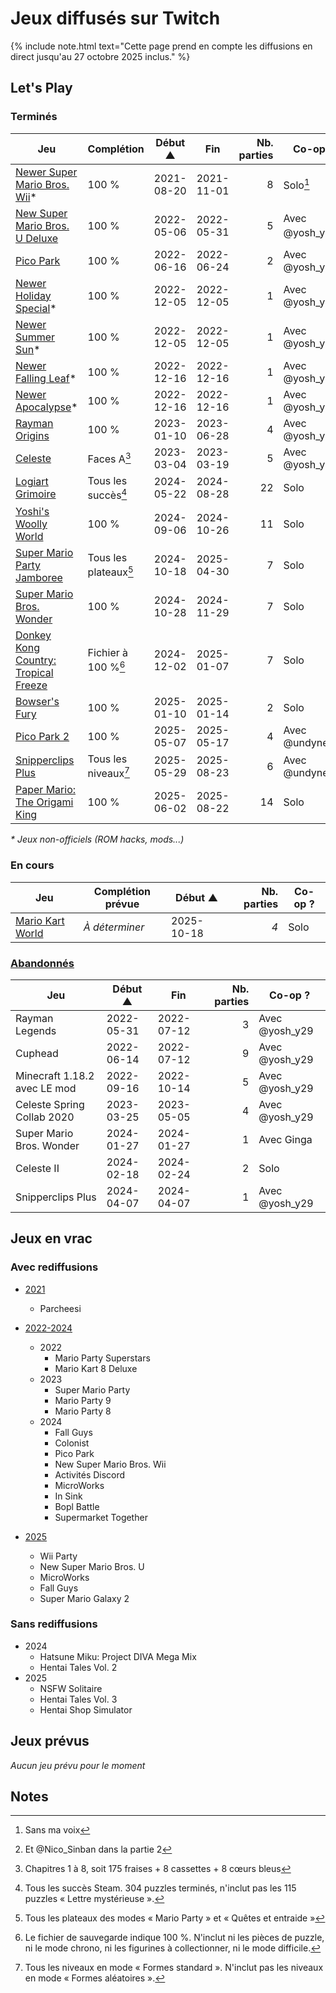 # Jeux diffusés sur Twitch

{% include note.html text="Cette page prend en compte les diffusions en direct jusqu'au 27 octobre 2025 inclus." %}

## Let's Play

### Terminés

| Jeu                                                                                                              | Complétion            | Début ▲    | Fin        | Nb. parties | Co-op ?            |
| ---------------------------------------------------------------------------------------------------------------- | --------------------- | ---------- | ---------- | ----------: | ------------------ |
| [Newer Super Mario Bros. Wii](https://www.youtube.com/playlist?list=PLc3xBj1pKuhUJ3np-6_rJBOC4WWp9fPPg)*         | 100 %                 | 2021-08-20 | 2021-11-01 |           8 | Solo[^1]           |
| [New Super Mario Bros. U Deluxe](https://www.youtube.com/playlist?list=PLc3xBj1pKuhX1mPp700oViCkVIYgMI8ip)       | 100 %                 | 2022-05-06 | 2022-05-31 |           5 | Avec @yosh_y29[^2] |
| [Pico Park](https://www.youtube.com/playlist?list=PLc3xBj1pKuhUbZav2XGORW4ocLutYJLlW)                            | 100 %                 | 2022-06-16 | 2022-06-24 |           2 | Avec @yosh_y29     |
| [Newer Holiday Special](https://youtu.be/U_nj9x56Cb4?t=0)*                                                       | 100 %                 | 2022-12-05 | 2022-12-05 |           1 | Avec @yosh_y29     |
| [Newer Summer Sun](https://youtu.be/U_nj9x56Cb4?t=2374)*                                                         | 100 %                 | 2022-12-05 | 2022-12-05 |           1 | Avec @yosh_y29     |
| [Newer Falling Leaf](https://youtu.be/My3iS3sf9rQ?t=0)*                                                          | 100 %                 | 2022-12-16 | 2022-12-16 |           1 | Avec @yosh_y29     |
| [Newer Apocalypse](https://youtu.be/My3iS3sf9rQ?t=2547)*                                                         | 100 %                 | 2022-12-16 | 2022-12-16 |           1 | Avec @yosh_y29     |
| [Rayman Origins](https://www.youtube.com/playlist?list=PLc3xBj1pKuhXvGqsz8eDP7a7raAS-D4nF)                       | 100 %                 | 2023-01-10 | 2023-06-28 |           4 | Avec @yosh_y29     |
| [Celeste](https://www.youtube.com/playlist?list=PLc3xBj1pKuhUK3VoVBHM4TM75dkeUu40Y)                              | Faces A[^3]           | 2023-03-04 | 2023-03-19 |           5 | Avec @yosh_y29     |
| [Logiart Grimoire](https://www.youtube.com/playlist?list=PLc3xBj1pKuhUY6_4Zbs8UPnxg7TWxaYXc)                     | Tous les succès[^4]   | 2024-05-22 | 2024-08-28 |          22 | Solo               |
| [Yoshi's Woolly World](https://www.youtube.com/playlist?list=PLc3xBj1pKuhV37A6mqJnBjC9h2g9_Dw3-)                 | 100 %                 | 2024-09-06 | 2024-10-26 |          11 | Solo               |
| [Super Mario Party Jamboree](https://www.youtube.com/playlist?list=PLc3xBj1pKuhVzJt-plfE2j0BxRzCOuhuZ)           | Tous les plateaux[^5] | 2024-10-18 | 2025-04-30 |           7 | Solo               |
| [Super Mario Bros. Wonder](https://www.youtube.com/playlist?list=PLc3xBj1pKuhUwjxcbKztqJWOExUngrJhG)             | 100 %                 | 2024-10-28 | 2024-11-29 |           7 | Solo               |
| [Donkey Kong Country: Tropical Freeze](https://www.youtube.com/playlist?list=PLc3xBj1pKuhXBvrzUQixMiqFMyYsPdvTJ) | Fichier à 100 %[^6]   | 2024-12-02 | 2025-01-07 |           7 | Solo               |
| [Bowser's Fury](https://www.youtube.com/playlist?list=PLc3xBj1pKuhVHixhAuvPhYBdBYzW1nZKp)                        | 100 %                 | 2025-01-10 | 2025-01-14 |           2 | Solo               |
| [Pico Park 2](https://www.youtube.com/playlist?list=PLc3xBj1pKuhVpkQnwY37KAu-6xRZMlIrh)                          | 100 %                 | 2025-05-07 | 2025-05-17 |           4 | Avec @undyne___    |
| [Snipperclips Plus](https://www.youtube.com/playlist?list=PLc3xBj1pKuhWajF8qaaeux59WGf2dSO02)                    | Tous les niveaux[^7]  | 2025-05-29 | 2025-08-23 |           6 | Avec @undyne___    |
| [Paper Mario: The Origami King](https://www.youtube.com/playlist?list=PLc3xBj1pKuhUKGA1booVxKWN9QRTdBaJm)        | 100 %                 | 2025-06-02 | 2025-08-22 |          14 | Solo               |

*\* Jeux non-officiels (ROM hacks, mods...)*

### En cours

| Jeu                                                                                                       | Complétion prévue | Début ▲    | Nb. parties | Co-op ?         |
| --------------------------------------------------------------------------------------------------------- | ----------------- | ---------- | ----------: | --------------- |
| [Mario Kart World](https://www.youtube.com/playlist?list=PLc3xBj1pKuhUXzd5xzoG9ky_s04d86Jfh)              | *À déterminer*    | 2025-10-18 |         *4* | Solo            |

### [Abandonnés](https://www.youtube.com/playlist?list=PLc3xBj1pKuhUQipyki9hos0mp-Ub3ZsUG)

| Jeu                          | Début ▲    | Fin        | Nb. parties | Co-op ?        |
| ---------------------------- | ---------- | ---------- | ----------: | -------------- |
| Rayman Legends               | 2022-05-31 | 2022-07-12 |           3 | Avec @yosh_y29 |
| Cuphead                      | 2022-06-14 | 2022-07-12 |           9 | Avec @yosh_y29 |
| Minecraft 1.18.2 avec LE mod | 2022-09-16 | 2022-10-14 |           5 | Avec @yosh_y29 |
| Celeste Spring Collab 2020   | 2023-03-25 | 2023-05-05 |           4 | Avec @yosh_y29 |
| Super Mario Bros. Wonder     | 2024-01-27 | 2024-01-27 |           1 | Avec Ginga     |
| Celeste II                   | 2024-02-18 | 2024-02-24 |           2 | Solo           |
| Snipperclips Plus            | 2024-04-07 | 2024-04-07 |           1 | Avec @yosh_y29 |

## Jeux en vrac

### Avec rediffusions

- [2021](https://www.youtube.com/playlist?list=PLc3xBj1pKuhWTW-H4or0xN10r8ha8yuYE)
    - Parcheesi

- [2022-2024](https://www.youtube.com/playlist?list=PLc3xBj1pKuhXQh4ZT7y6O1GZvTpLMzm2g)
    - 2022
        - Mario Party Superstars
        - Mario Kart 8 Deluxe
    - 2023
        - Super Mario Party
        - Mario Party 9
        - Mario Party 8
    - 2024
        - Fall Guys
        - Colonist
        - Pico Park
        - New Super Mario Bros. Wii
        - Activités Discord
        - MicroWorks
        - In Sink
        - Bopl Battle
        - Supermarket Together

- [2025](https://www.youtube.com/playlist?list=PLc3xBj1pKuhUuhv1F9tyHxPjaGvWYBjWd)
    - Wii Party
    - New Super Mario Bros. U
    - MicroWorks
    - Fall Guys
    - Super Mario Galaxy 2

### Sans rediffusions

- 2024
    - Hatsune Miku: Project DIVA Mega Mix
    - Hentai Tales Vol. 2
- 2025
    - NSFW Solitaire
    - Hentai Tales Vol. 3
    - Hentai Shop Simulator

## Jeux prévus

*Aucun jeu prévu pour le moment*

## Notes

[^1]: Sans ma voix

[^2]: Et @Nico_Sinban dans la partie 2

[^3]: Chapitres 1 à 8, soit 175 fraises + 8 cassettes + 8 cœurs bleus

[^4]: Tous les succès Steam. 304 puzzles terminés, n'inclut pas les 115 puzzles « Lettre mystérieuse ».

[^5]: Tous les plateaux des modes « Mario Party » et « Quêtes et entraide »

[^6]: Le fichier de sauvegarde indique 100 %. N'inclut ni les pièces de puzzle, ni le mode chrono, ni les figurines à collectionner, ni le mode difficile.

[^7]: Tous les niveaux en mode « Formes standard ». N'inclut pas les niveaux en mode « Formes aléatoires ».